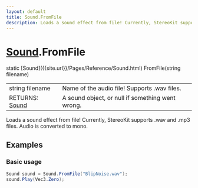 ```yaml
---
layout: default
title: Sound.FromFile
description: Loads a sound effect from file! Currently, StereoKit supports .wav and .mp3 files. Audio is converted to mono.
---
```

# [Sound]({{site.url}}/Pages/Reference/Sound.html).FromFile

<div class='signature' markdown='1'>
static [Sound]({{site.url}}/Pages/Reference/Sound.html) FromFile(string filename)
</div>

|  |  |
|--|--|
|string filename|Name of the audio file! Supports .wav files.|
|RETURNS: [Sound]({{site.url}}/Pages/Reference/Sound.html)|A sound object, or null if something went wrong.|

Loads a sound effect from file! Currently, StereoKit
supports .wav and .mp3 files. Audio is converted to mono.




## Examples

### Basic usage
```csharp
Sound sound = Sound.FromFile("BlipNoise.wav");
sound.Play(Vec3.Zero);
```

